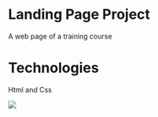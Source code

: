 <h1> Landing Page Project</h1>

A web page of a training course

<h1> Technologies</h1>

Html and Css

![](screen.gif)

